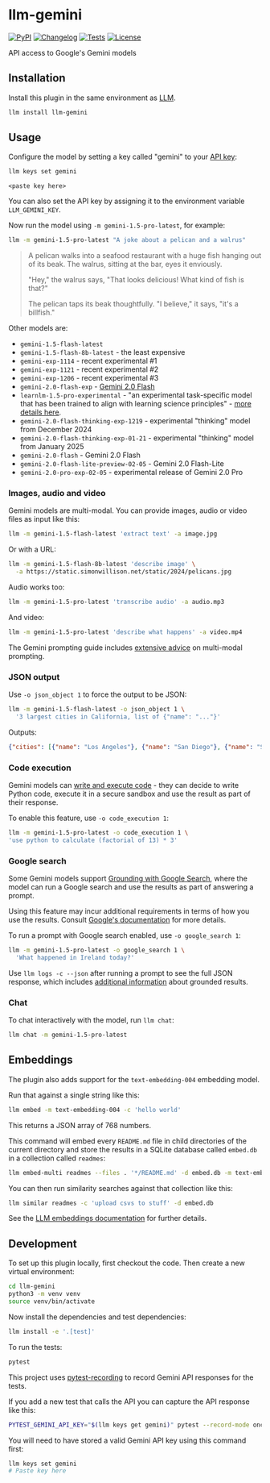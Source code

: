 # llm-gemini

[![PyPI](https://img.shields.io/pypi/v/llm-gemini.svg)](https://pypi.org/project/llm-gemini/)
[![Changelog](https://img.shields.io/github/v/release/simonw/llm-gemini?include_prereleases&label=changelog)](https://github.com/simonw/llm-gemini/releases)
[![Tests](https://github.com/simonw/llm-gemini/workflows/Test/badge.svg)](https://github.com/simonw/llm-gemini/actions?query=workflow%3ATest)
[![License](https://img.shields.io/badge/license-Apache%202.0-blue.svg)](https://github.com/simonw/llm-gemini/blob/main/LICENSE)

API access to Google's Gemini models

## Installation

Install this plugin in the same environment as [LLM](https://llm.datasette.io/).
```bash
llm install llm-gemini
```
## Usage

Configure the model by setting a key called "gemini" to your [API key](https://aistudio.google.com/app/apikey):
```bash
llm keys set gemini
```
```
<paste key here>
```
You can also set the API key by assigning it to the environment variable `LLM_GEMINI_KEY`.

Now run the model using `-m gemini-1.5-pro-latest`, for example:

```bash
llm -m gemini-1.5-pro-latest "A joke about a pelican and a walrus"
```

> A pelican walks into a seafood restaurant with a huge fish hanging out of its beak.  The walrus, sitting at the bar, eyes it enviously.
>
> "Hey," the walrus says, "That looks delicious! What kind of fish is that?"
>
> The pelican taps its beak thoughtfully. "I believe," it says, "it's a billfish."

Other models are:

- `gemini-1.5-flash-latest`
- `gemini-1.5-flash-8b-latest` - the least expensive
- `gemini-exp-1114` - recent experimental #1
- `gemini-exp-1121` - recent experimental #2
- `gemini-exp-1206` - recent experimental #3
- `gemini-2.0-flash-exp` - [Gemini 2.0 Flash](https://blog.google/technology/google-deepmind/google-gemini-ai-update-december-2024/#gemini-2-0-flash)
- `learnlm-1.5-pro-experimental` - "an experimental task-specific model that has been trained to align with learning science principles" - [more details here](https://ai.google.dev/gemini-api/docs/learnlm).
- `gemini-2.0-flash-thinking-exp-1219` - experimental "thinking" model from December 2024
- `gemini-2.0-flash-thinking-exp-01-21` - experimental "thinking" model from January 2025
- `gemini-2.0-flash` - Gemini 2.0 Flash
- `gemini-2.0-flash-lite-preview-02-05` - Gemini 2.0 Flash-Lite
- `gemini-2.0-pro-exp-02-05` - experimental release of Gemini 2.0 Pro

### Images, audio and video

Gemini models are multi-modal. You can provide images, audio or video files as input like this:

```bash
llm -m gemini-1.5-flash-latest 'extract text' -a image.jpg
```
Or with a URL:
```bash
llm -m gemini-1.5-flash-8b-latest 'describe image' \
  -a https://static.simonwillison.net/static/2024/pelicans.jpg
```
Audio works too:

```bash
llm -m gemini-1.5-pro-latest 'transcribe audio' -a audio.mp3
```

And video:

```bash
llm -m gemini-1.5-pro-latest 'describe what happens' -a video.mp4
```
The Gemini prompting guide includes [extensive advice](https://ai.google.dev/gemini-api/docs/file-prompting-strategies) on multi-modal prompting.

### JSON output

Use `-o json_object 1` to force the output to be JSON:

```bash
llm -m gemini-1.5-flash-latest -o json_object 1 \
  '3 largest cities in California, list of {"name": "..."}'
```
Outputs:
```json
{"cities": [{"name": "Los Angeles"}, {"name": "San Diego"}, {"name": "San Jose"}]}
```

### Code execution

Gemini models can [write and execute code](https://ai.google.dev/gemini-api/docs/code-execution) - they can decide to write Python code, execute it in a secure sandbox and use the result as part of their response.

To enable this feature, use `-o code_execution 1`:

```bash
llm -m gemini-1.5-pro-latest -o code_execution 1 \
'use python to calculate (factorial of 13) * 3'
```
### Google search

Some Gemini models support [Grounding with Google Search](https://cloud.google.com/vertex-ai/generative-ai/docs/multimodal/ground-gemini#web-ground-gemini), where the model can run a Google search and use the results as part of answering a prompt.

Using this feature may incur additional requirements in terms of how you use the results. Consult [Google's documentation](https://cloud.google.com/vertex-ai/generative-ai/docs/multimodal/ground-gemini#web-ground-gemini) for more details.

To run a prompt with Google search enabled, use `-o google_search 1`:

```bash
llm -m gemini-1.5-pro-latest -o google_search 1 \
  'What happened in Ireland today?'
```

Use `llm logs -c --json` after running a prompt to see the full JSON response, which includes [additional information](https://github.com/simonw/llm-gemini/pull/29#issuecomment-2606201877) about grounded results.

### Chat

To chat interactively with the model, run `llm chat`:

```bash
llm chat -m gemini-1.5-pro-latest
```

## Embeddings

The plugin also adds support for the `text-embedding-004` embedding model.

Run that against a single string like this:
```bash
llm embed -m text-embedding-004 -c 'hello world'
```
This returns a JSON array of 768 numbers.

This command will embed every `README.md` file in child directories of the current directory and store the results in a SQLite database called `embed.db` in a collection called `readmes`:

```bash
llm embed-multi readmes --files . '*/README.md' -d embed.db -m text-embedding-004
```
You can then run similarity searches against that collection like this:
```bash
llm similar readmes -c 'upload csvs to stuff' -d embed.db
```

See the [LLM embeddings documentation](https://llm.datasette.io/en/stable/embeddings/cli.html) for further details.

## Development

To set up this plugin locally, first checkout the code. Then create a new virtual environment:
```bash
cd llm-gemini
python3 -m venv venv
source venv/bin/activate
```
Now install the dependencies and test dependencies:
```bash
llm install -e '.[test]'
```
To run the tests:
```bash
pytest
```

This project uses [pytest-recording](https://github.com/kiwicom/pytest-recording) to record Gemini API responses for the tests.

If you add a new test that calls the API you can capture the API response like this:
```bash
PYTEST_GEMINI_API_KEY="$(llm keys get gemini)" pytest --record-mode once
```
You will need to have stored a valid Gemini API key using this command first:
```bash
llm keys set gemini
# Paste key here
```

